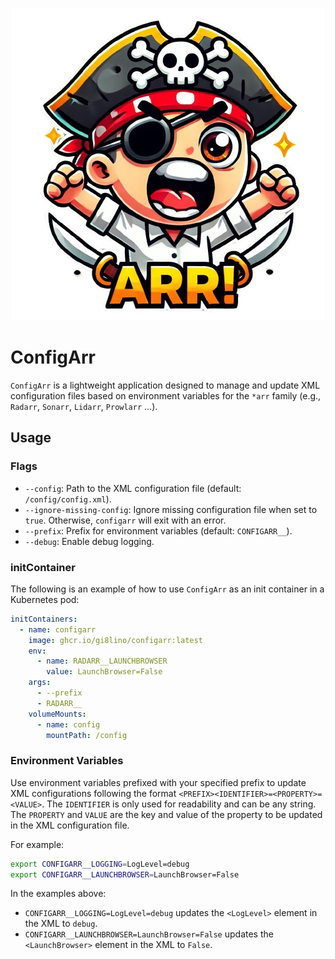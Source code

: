 <p align="center">
  <img src=".github/assets/configarr.png" />
</p>

# ConfigArr

`ConfigArr` is a lightweight application designed to manage and update XML configuration files based on environment variables for the `*arr` family (e.g., `Radarr`, `Sonarr`, `Lidarr`, `Prowlarr` ...).

## Usage

### Flags

- `--config`: Path to the XML configuration file (default: `/config/config.xml`).
- `--ignore-missing-config`: Ignore missing configuration file when set to `true`. Otherwise, `configarr` will exit with an error.
- `--prefix`: Prefix for environment variables (default: `CONFIGARR__`).
- `--debug`: Enable debug logging.

### initContainer

The following is an example of how to use `ConfigArr` as an init container in a Kubernetes pod:

```yaml
initContainers:
  - name: configarr
    image: ghcr.io/gi8lino/configarr:latest
    env:
      - name: RADARR__LAUNCHBROWSER
        value: LaunchBrowser=False
    args:
      - --prefix
      - RADARR__
    volumeMounts:
      - name: config
        mountPath: /config
```

### Environment Variables

Use environment variables prefixed with your specified prefix to update XML configurations following the format `<PREFIX><IDENTIFIER>=<PROPERTY>=<VALUE>`. The `IDENTIFIER` is only used for readability and can be any string. The `PROPERTY` and `VALUE` are the key and value of the property to be updated in the XML configuration file.

For example:

```bash
export CONFIGARR__LOGGING=LogLevel=debug
export CONFIGARR__LAUNCHBROWSER=LaunchBrowser=False
```

In the examples above:

- `CONFIGARR__LOGGING=LogLevel=debug` updates the `<LogLevel>` element in the XML to `debug`.
- `CONFIGARR__LAUNCHBROWSER=LaunchBrowser=False` updates the `<LaunchBrowser>` element in the XML to `False`.
